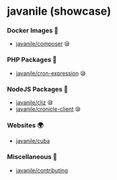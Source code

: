 # javanile (showcase)
###  Docker Images :whale2:
* [javanile/composer](https://github.com/javanile/composer)  :sleepy:
###  PHP Packages :elephant:
* [javanile/cron-expression](https://github.com/javanile/cron-expression)  :sleepy:
###  NodeJS Packages :rhinoceros:
* [javanile/cliz](https://github.com/javanile/cliz)  :sleepy:
* [javanile/cronicle-client](https://github.com/javanile/cronicle-client)  :sleepy:
###  Websites :earth_africa:
* [javanile/cuba](https://github.com/javanile/cuba) 
###  Miscellaneous :briefcase:
* [javanile/contributing](https://github.com/javanile/contributing) 
